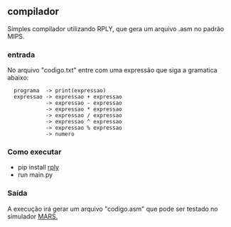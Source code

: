 ## compilador
   Simples compilador utilizando RPLY, que gera um arquivo .asm no padrão MIPS.

### entrada
   No arquivo "codigo.txt" entre com uma expressão que siga a gramatica abaixo:
```
  programa  -> print(expressao)
  expressao -> expressao + expressao
            -> expressao - expressao
            -> expressao * expressao
            -> expressao / expressao
            -> expressao ^ expressao
            -> expressao % expressao
            -> numero
```       
### Como executar
  + pip install [rply](https://pypi.org/project/rply/)
  + run main.py

### Saída
   A execução irá gerar um arquivo "codigo.asm" que pode ser testado no simulador [MARS.](http://courses.missouristate.edu/KenVollmar/mars/)
